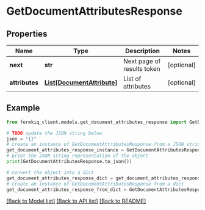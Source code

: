 # GetDocumentAttributesResponse


## Properties

Name | Type | Description | Notes
------------ | ------------- | ------------- | -------------
**next** | **str** | Next page of results token | [optional] 
**attributes** | [**List[DocumentAttribute]**](DocumentAttribute.md) | List of attributes | [optional] 

## Example

```python
from formkiq_client.models.get_document_attributes_response import GetDocumentAttributesResponse

# TODO update the JSON string below
json = "{}"
# create an instance of GetDocumentAttributesResponse from a JSON string
get_document_attributes_response_instance = GetDocumentAttributesResponse.from_json(json)
# print the JSON string representation of the object
print(GetDocumentAttributesResponse.to_json())

# convert the object into a dict
get_document_attributes_response_dict = get_document_attributes_response_instance.to_dict()
# create an instance of GetDocumentAttributesResponse from a dict
get_document_attributes_response_from_dict = GetDocumentAttributesResponse.from_dict(get_document_attributes_response_dict)
```
[[Back to Model list]](../README.md#documentation-for-models) [[Back to API list]](../README.md#documentation-for-api-endpoints) [[Back to README]](../README.md)


